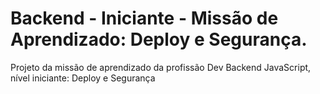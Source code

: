 # Backend - Iniciante - Missão de Aprendizado: Deploy e Segurança.
Projeto da missão de aprendizado da profissão Dev Backend JavaScript, nível iniciante: Deploy e Segurança
